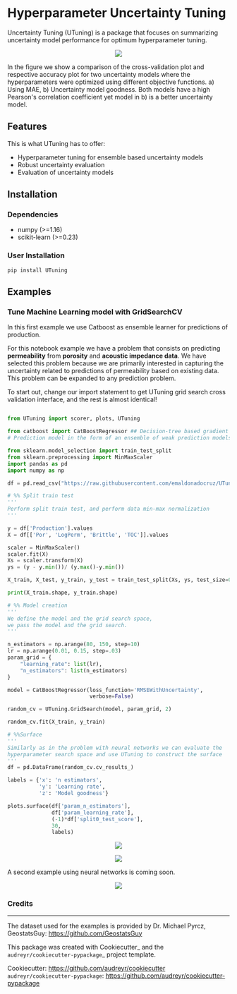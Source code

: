 # Hyperparameter Uncertainty Tuning

Uncertainty Tuning (UTuning) is a package that focuses on summarizing uncertainty model performance for optimum hyperparameter tuning.

<p align="center">
    <img src="https://raw.githubusercontent.com/emaldonadocruz/UTuning/master/figures/CrossVal.png"/>
</p>

In the figure we show a comparison of the cross-validation plot and respective accuracy plot for two uncertainty models where the hyperparameters were optimized using different objective functions. a) Using MAE, b) Uncertainty model goodness.
Both models have a high Pearson's correlation coefficient yet model in b) is a better uncertainty model.

## Features
This is what UTuning has to offer:

* Hyperparameter tuning for ensemble based uncertainty models
* Robust uncertainty evaluation
* Evaluation of uncertainty models

## Installation

### Dependencies

- numpy (>=1.16)
- scikit-learn (>=0.23)

### User Installation

`pip install UTuning`

## Examples

### Tune Machine Learning model with GridSearchCV
In this first example we use Catboost as ensemble learner for predictions of production.

For this notebook example we have a problem that consists on predicting **permeability** from **porosity** and **acoustic impedance data**. We have selected this problem because we are primarily interested in capturing the uncertainty related to predictions of permeability based on existing data. 
This problem can be expanded to any prediction problem.

To start out, change our import statement to get UTuning grid search cross validation interface, and the rest is almost identical!

```python

from UTuning import scorer, plots, UTuning

from catboost import CatBoostRegressor ## Decision-tree based gradient boosting
# Prediction model in the form of an ensemble of weak prediction models

from sklearn.model_selection import train_test_split
from sklearn.preprocessing import MinMaxScaler
import pandas as pd
import numpy as np

df = pd.read_csv("https://raw.githubusercontent.com/emaldonadocruz/UTuning/master/dataset/unconv_MV.csv") #

# %% Split train test
'''
Perform split train test, and perform data min-max normalization
'''

y = df['Production'].values
X = df[['Por', 'LogPerm', 'Brittle', 'TOC']].values

scaler = MinMaxScaler()
scaler.fit(X)
Xs = scaler.transform(X)
ys = (y - y.min())/ (y.max()-y.min())

X_train, X_test, y_train, y_test = train_test_split(Xs, ys, test_size=0.33)

print(X_train.shape, y_train.shape)

# %% Model creation
'''
We define the model and the grid search space,
we pass the model and the grid search.
'''

n_estimators = np.arange(80, 150, step=10)
lr = np.arange(0.01, 0.15, step=.03)
param_grid = {
    "learning_rate": list(lr),
    "n_estimators": list(n_estimators)
}

model = CatBoostRegressor(loss_function='RMSEWithUncertainty',
                          verbose=False)

random_cv = UTuning.GridSearch(model, param_grid, 2)

random_cv.fit(X_train, y_train)

# %%Surface
'''
Similarly as in the problem with neural networks we can evaluate the
hyperparameter search space and use UTuning to construct the surface
'''
df = pd.DataFrame(random_cv.cv_results_)

labels = {'x': 'n estimators',
          'y': 'Learning rate',
          'z': 'Model goodness'}

plots.surface(df['param_n_estimators'],
              df['param_learning_rate'],
              (-1)*df['split0_test_score'],
              30,
              labels)
```

<p align="center">
    <img src="https://raw.githubusercontent.com/emaldonadocruz/UTuning/master/figures/Catboost_Accuracy_plot.png"/>
</p>

<p align="center">
    <img src="https://raw.githubusercontent.com/emaldonadocruz/UTuning/master/figures/Catboost_example.png"/>
</p>


A second example using neural networks is coming soon.

<p align="center">
    <img src="https://raw.githubusercontent.com/emaldonadocruz/UTuning/master/figures/SearchSpace.png"/>
</p>

### Credits
-------
The dataset used for the examples is provided by Dr. Michael Pyrcz, GeostatsGuy: https://github.com/GeostatsGuy

This package was created with Cookiecutter_ and the `audreyr/cookiecutter-pypackage`_ project template.

Cookiecutter: https://github.com/audreyr/cookiecutter
`audreyr/cookiecutter-pypackage`: https://github.com/audreyr/cookiecutter-pypackage


